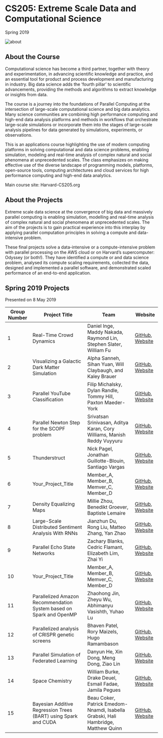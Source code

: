 # CS205: Extreme Scale Data and Computational Science
Spring 2019

![about](http://iacs-courses.seas.harvard.edu/courses/cs205/images/cs205.png)


## About the Course

Computational science has become a third partner, together with theory and experimentation, in advancing scientific knowledge and practice, and an essential tool for product and process development and manufacturing in industry. Big data science adds the ‘fourth pillar’ to scientific advancements, providing the methods and algorithms to extract knowledge or insights from data.

The course is a journey into the foundations of Parallel Computing at the intersection of large-scale computational science and big data analytics. Many science communities are combining high performance computing and high-end data analysis platforms and methods in workflows that orchestrate large-scale simulations or incorporate them into the stages of large-scale analysis pipelines for data generated by simulations, experiments, or observations.

This is an applications course highlighting the use of modern computing platforms in solving computational and data science problems, enabling simulation, modeling and real-time analysis of complex natural and social phenomena at unprecedented scales. The class emphasizes on making effective use of the diverse landscape of programming models, platforms, open-source tools, computing architectures and cloud services for high performance computing and high-end data analytics.

Main course site: Harvard-CS205.org

## About the Projects

Extreme scale data science at the convergence of big data and massively parallel computing is enabling simulation, modelling and real-time analysis of complex natural and social phenomena at unprecedented scales. The aim of the projects is to gain practical experience into this interplay by applying parallel computation principles in solving a compute and data-intensive problem.

These final projects solve a data-intensive or a compute-intensive problem with parallel processing on the AWS cloud or on Harvard’s supercomputer: Odyssey (or both!). They have identified a compute or and data science problem, analysed its compute scaling requirements, collected the data, designed and implemented a parallel software, and demonstrated scaled performance of an end-to-end application.

## Spring 2019 Projects

Presented on 8 May 2019

| Group Number | Project Title | Team | Website
| ------------ | --------- | --------- | -------- |
|1 | Real-Time Crowd Dynamics | Daniel Inge, Maddy Nakada, Raymond Lin, Stephen Slater, William Fu | [GitHub](https://github.com/stephenslater/Crowd-Dynamics), [Website](https://stephenslater.github.io/Crowd-Dynamics/) |
|2 | Visualizing a Galactic Dark Matter Simulation | Alpha Sanneh, Sihan Yuan, Will Claybaugh, and Kaley Brauer | [GitHub](https://github.com/kaleybrauer/galactic-vis), [Website](https://kaleybrauer.github.io/galactic-vis/) |
|3 | Parallel YouTube Classification | Filip Michalsky, Dylan Randle, Tommy Hill, Paxton Maeder-York | [GitHub](https://github.com/filip-michalsky/cs205_spring19_final_project), [Website](https://cs205youtubeteam.github.io/index.html) |
|4 | Parallel Newton Step for the SCOPF problem | Srivatsan Srinivasan, Aditya Karan, Cory Williams, Manish Reddy Vuyyuru| [GitHub](https://github.com/Srivatsan-Srinivasan/cs205-final-project), [Website](https://srivatsan-srinivasan.github.io/cs205-final-project/) |
|5 | Thunderstruct | Nick Pagel, Jonathan Guillotte-Blouin, Santiago Vargas | [GitHub](https://github.com/jonathanGB/CS205-Project), [Website](https://github.com/jonathanGB/CS205-project/blob/master/docs/index.md) |
|6 | Your_Project_Title | Member_A, Member_B, Memver_C, Member_D | [GitHub](https://your_github_repo), [Website](https://your_web_site) |
|7 | Density Equalizing Maps | Millie Zhou, Benedikt Groever, Baptiste Lemaire | [GitHub](https://github.com/BGroever/DEM), [Website](https://milliezhou.github.io/cartogram/)
|8 | Large-Scale Distributed Sentiment Analysis With RNNs | Jianzhun Du, Rong Liu, Matteo Zhang, Yan Zhao | [GitHub](https://github.com/Duuuuuu/Large-Scale-Distributed-Sentiment-Analysis-with-RNNs), [Website](https://sophieyanzhao.github.io) |
|9 | Parallel Echo State Networks | Zachary Blanks, Cedric Flamant, Elizabeth Lim, Zhai Yi | [GitHub](https://github.com/zblanks/parallel_esn), [Website](https://rednotion.github.io/parallel_esn_web/) |
|10 | Your_Project_Title | Member_A, Member_B, Memver_C, Member_D | [GitHub](https://your_github_repo), [Website](https://your_web_site) |
|11 | Parallelized Amazon Recommendation System based on Spark and OpenMP | Zhaohong Jin, Zheyu Wu, Abhimanyu Vasishth, Yuhao Lu | [GitHub](https://github.com/JinZhaoHong/cs205_amazon_recommendation), [Website](https://cs205-group11.github.io/amazon-recommendation-system/) |
|12 | Parallelized analysis of CRISPR genetic screens | Bhaven Patel, Rory Maizels, Hugo Ramambason | [GitHub](https://github.com/rohuba/PACS), [Website](https://rohuba.github.io/PACS/) |
|13 | Parallel Simulation of Federated Learning | Danyun He, Xin Dong, Meng Dong, Ziao Lin | [GitHub](https://github.com/m7dong/Octopy), [Website](https://www.meng-dong.me/Octopy/)|
|14 | Space Chemistry | William Burke, Drake Deuel, Esmail Fadae, Jamila Pegues | [GitHub](https://github.com/ddeuel/CS205), [Website](https://github.com/ddeuel/CS205) |
|15 | Bayesian Additive Regression Trees (BART) using Spark and CUDA | Beau Coker, Patrick Emedom-Nnamdi, Isabella Grabski, Hali Hambridge, Matthew Quinn | [GitHub](https://github.com/phimb/CS205-FinalProject/), [Website](https://github.com/phimb/CS205-FinalProject/) |